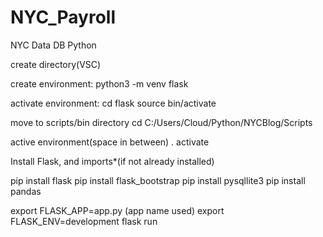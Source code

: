 # NYC_Payroll



NYC Data DB Python

create directory(VSC)

create environment:
python3 -m venv flask 

activate environment:
cd flask
source bin/activate

move to scripts/bin directory
cd C:/Users/Cloud/Python/NYCBlog/Scripts

active environment(space in between)
. activate

Install Flask, and imports*(if not already installed)

pip install flask
pip install flask_bootstrap
pip install pysqllite3
pip install pandas


export FLASK_APP=app.py (app name used)
export FLASK_ENV=development
flask run
